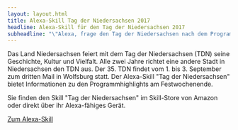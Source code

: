 ```yaml
---
layout: layout.html
title: Alexa-Skill Tag der Niedersachsen 2017
headline: Alexa-Skill für den Tag der Niedersachsen 2017
subheadline: "\"Alexa, frage den Tag der Niedersachsen nach dem Programm für Freitag!\""
---
```


Das Land Niedersachsen feiert mit dem Tag der Niedersachsen (TDN) seine Geschichte, Kultur und Vielfalt. Alle zwei Jahre richtet eine andere Stadt in Niedersachsen den TDN aus. Der 35. TDN findet vom 1. bis 3. September zum dritten Mail in Wolfsburg statt. Der Alexa-Skill "Tag der Niedersachsen" bietet Informationen zu den Programmhighlights am Festwochenende.

Sie finden den Skill "Tag der Niedersachsen" im Skill-Store von Amazon oder direkt über ihr Alexa-fähiges Gerät.

<p class="cta">
  <a class="button cta" target="blank" href="https://www.amazon.de/dp/B074TT48R3/">Zum Alexa-Skill</a>
</p>
